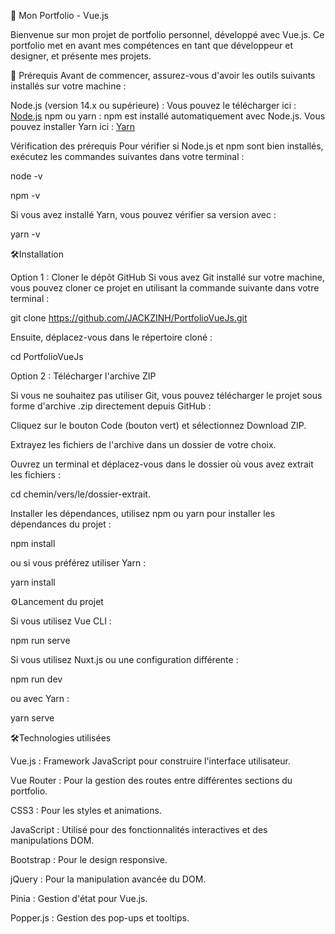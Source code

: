 🎨 Mon Portfolio - Vue.js

Bienvenue sur mon projet de portfolio personnel, développé avec Vue.js. Ce portfolio met en avant mes compétences en tant que développeur et designer, et présente mes projets.

🚀 Prérequis
Avant de commencer, assurez-vous d'avoir les outils suivants installés sur votre machine :

Node.js (version 14.x ou supérieure) : Vous pouvez le télécharger ici : [Node.js](https://nodejs.org/fr)
npm ou yarn : npm est installé automatiquement avec Node.js. Vous pouvez installer Yarn ici : [Yarn](https://classic.yarnpkg.com/lang/en/docs/install/#windows-stable)

Vérification des prérequis
Pour vérifier si Node.js et npm sont bien installés, exécutez les commandes suivantes dans votre terminal :

node -v

npm -v

Si vous avez installé Yarn, vous pouvez vérifier sa version avec :

yarn -v

🛠️Installation

Option 1 : Cloner le dépôt GitHub
Si vous avez Git installé sur votre machine, vous pouvez cloner ce projet en utilisant la commande suivante dans votre terminal :

git clone https://github.com/JACKZINH/PortfolioVueJs.git

Ensuite, déplacez-vous dans le répertoire cloné :

cd PortfolioVueJs

Option 2 : Télécharger l'archive ZIP

Si vous ne souhaitez pas utiliser Git, vous pouvez télécharger le projet sous forme d'archive .zip directement depuis GitHub :

Cliquez sur le bouton Code (bouton vert) et sélectionnez Download ZIP.

Extrayez les fichiers de l'archive dans un dossier de votre choix.

Ouvrez un terminal et déplacez-vous dans le dossier où vous avez extrait les fichiers :

cd chemin/vers/le/dossier-extrait.

Installer les dépendances,
utilisez npm ou yarn pour installer les dépendances du projet :

npm install

ou si vous préférez utiliser Yarn :

yarn install

⚙️Lancement du projet

Si vous utilisez Vue CLI :

npm run serve

Si vous utilisez Nuxt.js ou une configuration différente :

npm run dev

ou avec Yarn :

yarn serve

🛠️Technologies utilisées

Vue.js : Framework JavaScript pour construire l'interface utilisateur.

Vue Router : Pour la gestion des routes entre différentes sections du portfolio.

CSS3 : Pour les styles et animations.

JavaScript : Utilisé pour des fonctionnalités interactives et des manipulations DOM.

Bootstrap : Pour le design responsive.

jQuery : Pour la manipulation avancée du DOM.

Pinia : Gestion d'état pour Vue.js.

Popper.js : Gestion des pop-ups et tooltips.
